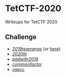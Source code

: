 # TetCTF-2020
Writeups for TetCTF 2020

## Challenge
- *[2019rearrange](https://nbviewer.jupyter.org/github/QyNh/TetCTF-2020/blob/master/2019rearrange/2019rearrange.ipynb)* (or [here](https://github.com/QyNh/TetCTF-2020/blob/master/2019rearrange/2019rearrange.ipynb))
- *[2020th](https://nbviewer.jupyter.org/github/QyNh/TetCTF-2020/blob/master/2020th/2020th.ipynb)*
- *[padwith2019](https://nbviewer.jupyter.org/github/QyNh/TetCTF-2020/blob/master/padwith2019/padwith2019.ipynb)*
- *[commonfactor](https://nbviewer.jupyter.org/github/QyNh/TetCTF-2020/blob/master/commonfactor/commonfactor.ipynb)*
- *[yaecc](https://nbviewer.jupyter.org/github/QyNh/TetCTF-2020/blob/master/yaecc/yaecc.ipynb)*
